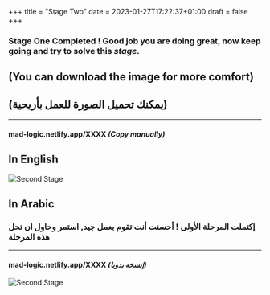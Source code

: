 +++
title = "Stage Two"
date = 2023-01-27T17:22:37+01:00
draft = false
+++

### **Stage One Completed** ! Good job you are doing great, now keep going and try to solve this _stage_.
>
## (You can download the image for more comfort)
## (يمكنك تحميل الصورة للعمل بأريحية)
_____________________________
#### mad-logic.netlify.app/XXXX    _(Copy manually)_


> 
## In English
![Second Stage](/img/2-1.png)
## In Arabic
### إكتملت المرحلة الأولى ! أحسنت أنت تقوم بعمل جيد, استمر وحاول ان تحل هذه المرحلة
_____________________________
#### mad-logic.netlify.app/XXXX    _(إنسخه يدويا)_
![Second Stage](/img/2-2.png)